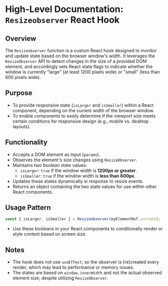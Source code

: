 # High-Level Documentation: `Resizeobserver` React Hook

## Overview

The `Resizeobserver` function is a custom React hook designed to monitor and update state based on the browser window's width. It leverages the `ResizeObserver` API to detect changes in the size of a provided DOM element, and accordingly sets React state flags to indicate whether the window is currently "large" (at least 1200 pixels wide) or "small" (less than 600 pixels wide).

## Purpose

- To provide responsive state (`isLarger` and `isSmaller`) within a React component, depending on the current width of the browser window.
- To enable components to easily determine if the viewport size meets certain conditions for responsive design (e.g., mobile vs. desktop layouts).

## Functionality

- Accepts a DOM element as input (`params`).
- Observes the element's size changes using `ResizeObserver`.
- Maintains two boolean state values:
  - `isLarger`: `true` if the window width is **1200px or greater**.
  - `isSmaller`: `true` if the window width is **less than 600px**.
- Updates these states dynamically in response to resize events.
- Returns an object containing the two state values for use within other React components.

## Usage Pattern

```js
const { isLarger, isSmaller } = Resizeobserver(myElementRef.current);
```
- Use these booleans in your React components to conditionally render or style content based on screen size.

## Notes

- The hook does not use `useEffect`, so the observer is (re)created every render, which may lead to performance or memory issues.
- The states are based on `window.innerWidth` and not the actual observed element size, despite utilizing `ResizeObserver`.